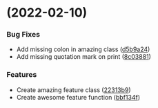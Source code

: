 #  (2022-02-10)


### Bug Fixes

* Add missing colon in amazing class ([d5b9a24](https://github.com/arthurdedeus/conventional-commits-example/commit/d5b9a24de80ca95a19f7a7a4e923fd3451294d83))
* Add missing quotation mark on print ([8c03881](https://github.com/arthurdedeus/conventional-commits-example/commit/8c0388107b26dac9b2696f8cd82abeae30e16c9b))


### Features

* Create amazing feature class ([22313b9](https://github.com/arthurdedeus/conventional-commits-example/commit/22313b9eb62f8f9b4af0302e044365c6d5a34075))
* Create awesome feature function ([bbf134f](https://github.com/arthurdedeus/conventional-commits-example/commit/bbf134f65cc7127c09cf3c220f3d452052b2ea79))



